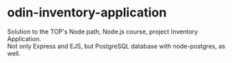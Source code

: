 # odin-inventory-application

Solution to the TOP's Node path, Node.js course, project Inventory Application.\
Not only Express and EJS, but PostgreSQL database with node-postgres, as well.
